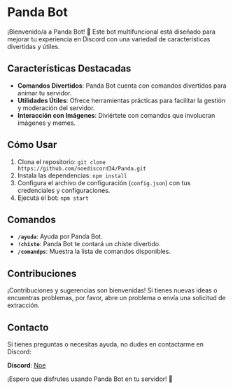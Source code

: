 # Panda Bot

¡Bienvenido/a a Panda Bot! 🐼 Este bot multifuncional está diseñado para mejorar tu experiencia en Discord con una variedad de características divertidas y útiles.

## Características Destacadas

- **Comandos Divertidos**: Panda Bot cuenta con comandos divertidos para animar tu servidor.
- **Utilidades Útiles**: Ofrece herramientas prácticas para facilitar la gestión y moderación del servidor.
- **Interacción con Imágenes**: Diviértete con comandos que involucran imágenes y memes.

## Cómo Usar

1. Clona el repositorio: `git clone https://github.com/noediscord34/Panda.git`
2. Instala las dependencias: `npm install`
3. Configura el archivo de configuración (`config.json`) con tus credenciales y configuraciones.
4. Ejecuta el bot: `npm start`

## Comandos

- **`/ayuda`**: Ayuda por Panda Bot.
- **`!chiste`**: Panda Bot te contará un chiste divertido.
- **`/comandps`**: Muestra la lista de comandos disponibles.

## Contribuciones

¡Contribuciones y sugerencias son bienvenidas! Si tienes nuevas ideas o encuentras problemas, por favor, abre un problema o envía una solicitud de extracción.

## Contacto

Si tienes preguntas o necesitas ayuda, no dudes en contactarme en Discord:

**Discord**: [Noe](https://discord.com/users/1187980688864063489)

¡Espero que disfrutes usando Panda Bot en tu servidor! 🎉


